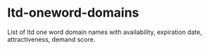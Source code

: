 # ltd-oneword-domains
List of ltd one word domain names with availability, expiration date, attractiveness, demand score.
